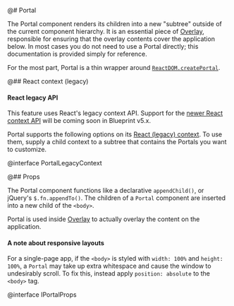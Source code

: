 @# Portal

The Portal component renders its children into a new "subtree" outside of the current component
hierarchy. It is an essential piece of [Overlay](#core/components/overlay), responsible for ensuring that
the overlay contents cover the application below. In most cases you do not need to use a Portal
directly; this documentation is provided simply for reference.

For the most part, Portal is a thin wrapper around [`ReactDOM.createPortal`](https://reactjs.org/docs/portals.html).

@## React context (legacy)

<div class="@ns-callout @ns-intent-danger @ns-icon-warning">
    <h4 class="@ns-heading">

React legacy API

</h4>

This feature uses React's legacy context API. Support for the
[newer React context API](https://reactjs.org/docs/context.html) will be coming soon
in Blueprint v5.x.

</div>

Portal supports the following options on its [React (legacy) context](https://reactjs.org/docs/legacy-context.html).
To use them, supply a child context to a subtree that contains the Portals you want to customize.

@interface PortalLegacyContext

<!--
@## React context

Portal supports the following options on its [React context](https://reactjs.org/docs/context.html)
via [PortalProvider](#core/context/portal-provider).

@interface PortalContextOptions
-->

@## Props

The Portal component functions like a declarative `appendChild()`, or jQuery's
`$.fn.appendTo()`. The children of a `Portal` component are inserted into a new
child of the `<body>`.

Portal is used inside [Overlay](#core/components/overlay) to actually overlay the content on the
application.

<div class="@ns-callout @ns-intent-warning @ns-icon-warning-sign">
    <h4 class="@ns-heading">A note about responsive layouts</h4>

For a single-page app, if the `<body>` is styled with `width: 100%` and `height: 100%`, a `Portal`
may take up extra whitespace and cause the window to undesirably scroll. To fix this, instead
apply `position: absolute` to the `<body>` tag.

</div>

@interface IPortalProps
